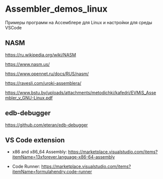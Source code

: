 # Assembler_demos_linux
Примеры программ на Ассемблере для Linux и настройки для среды VSCode

## NASM
https://ru.wikipedia.org/wiki/NASM

https://www.nasm.us/

https://www.opennet.ru/docs/RUS/nasm/

https://ravesli.com/uroki-assemblera/

https://www.bstu.by/uploads/attachments/metodichki/kafedri/EVMiS_Assembler_v_GNU-Linux.pdf

## edb-debugger
https://github.com/eteran/edb-debugger

## VS Code extension
* x86 and x86_64 Assembly: https://marketplace.visualstudio.com/items?itemName=13xforever.language-x86-64-assembly

* Code Runner: https://marketplace.visualstudio.com/items?itemName=formulahendry.code-runner
